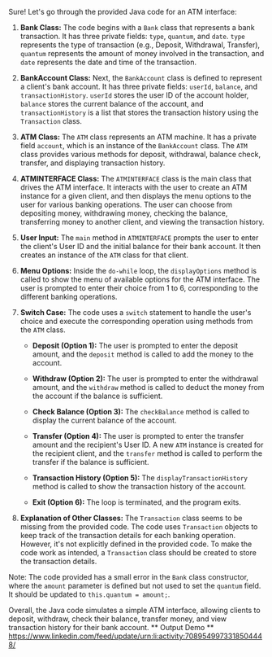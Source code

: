 Sure! Let's go through the provided Java code for an ATM interface:

1. **Bank Class:**
The code begins with a `Bank` class that represents a bank transaction. It has three private fields: `type`, `quantum`, and `date`. `type` represents the type of transaction (e.g., Deposit, Withdrawal, Transfer), `quantum` represents the amount of money involved in the transaction, and `date` represents the date and time of the transaction.

2. **BankAccount Class:**
Next, the `BankAccount` class is defined to represent a client's bank account. It has three private fields: `userId`, `balance`, and `transactionHistory`. `userId` stores the user ID of the account holder, `balance` stores the current balance of the account, and `transactionHistory` is a list that stores the transaction history using the `Transaction` class.

3. **ATM Class:**
The `ATM` class represents an ATM machine. It has a private field `account`, which is an instance of the `BankAccount` class. The `ATM` class provides various methods for deposit, withdrawal, balance check, transfer, and displaying transaction history.

4. **ATMINTERFACE Class:**
The `ATMINTERFACE` class is the main class that drives the ATM interface. It interacts with the user to create an ATM instance for a given client, and then displays the menu options to the user for various banking operations. The user can choose from depositing money, withdrawing money, checking the balance, transferring money to another client, and viewing the transaction history.

5. **User Input:**
The `main` method in `ATMINTERFACE` prompts the user to enter the client's User ID and the initial balance for their bank account. It then creates an instance of the `ATM` class for that client.

6. **Menu Options:**
Inside the `do-while` loop, the `displayOptions` method is called to show the menu of available options for the ATM interface. The user is prompted to enter their choice from 1 to 6, corresponding to the different banking operations.

7. **Switch Case:**
The code uses a `switch` statement to handle the user's choice and execute the corresponding operation using methods from the `ATM` class.

   - **Deposit (Option 1):** The user is prompted to enter the deposit amount, and the `deposit` method is called to add the money to the account.

   - **Withdraw (Option 2):** The user is prompted to enter the withdrawal amount, and the `withdraw` method is called to deduct the money from the account if the balance is sufficient.

   - **Check Balance (Option 3):** The `checkBalance` method is called to display the current balance of the account.

   - **Transfer (Option 4):** The user is prompted to enter the transfer amount and the recipient's User ID. A new `ATM` instance is created for the recipient client, and the `transfer` method is called to perform the transfer if the balance is sufficient.

   - **Transaction History (Option 5):** The `displayTransactionHistory` method is called to show the transaction history of the account.

   - **Exit (Option 6):** The loop is terminated, and the program exits.

8. **Explanation of Other Classes:**
The `Transaction` class seems to be missing from the provided code. The code uses `Transaction` objects to keep track of the transaction details for each banking operation. However, it's not explicitly defined in the provided code. To make the code work as intended, a `Transaction` class should be created to store the transaction details.

Note: The code provided has a small error in the `Bank` class constructor, where the `amount` parameter is defined but not used to set the `quantum` field. It should be updated to `this.quantum = amount;`.

Overall, the Java code simulates a simple ATM interface, allowing clients to deposit, withdraw, check their balance, transfer money, and view transaction history for their bank account.
** Output Demo **
https://www.linkedin.com/feed/update/urn:li:activity:7089549973318504448/
